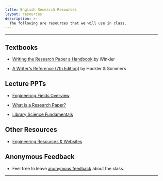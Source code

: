 ```yaml
---
title: English Research Resources
layout: resources
description: >-
  The following are resources that we will use in class.
---
```

---
## Textbooks
- [Writing the Research Paper a Handbook](https://www.amazon.com/Writing-Research-Paper-Handbook-Version/dp/0495799645) by Winkler

- [A Writer's Reference (7th Edition)](https://www.amazon.com/Writers-Reference-Diana-Hacker/dp/1319057446) by Hackler & Sommers

## Lecture PPTs
- [Engineering Fields Overview](https://1drv.ms/p/s!Aj6UQEHKckJYdx0AzqJMcOMhfjs?e=g7GILW)

- [What is a Research Paper?](https://1drv.ms/p/s!Aj6UQEHKckJYdqKj5ExfZ0g0pS0?e=jp7SzA)

- [Library Science Fundamentals](https://docs.google.com/presentation/d/1uTf8-I8llr6uE9TO6BY6FXYNJzBotV9d/edit?usp=share_link&ouid=106340071982720803011&rtpof=true&sd=true)

## Other Resources
- [Engineering Resources & Websites](sks/spring2023/english-research/engineering)

## Anonymous Feedback
- Feel free to leave [anonymous feedback](https://forms.microsoft.com/Pages/ResponsePage.aspx?id=u5ghSHuuJUuLem1_Mvqgg6HvWFsYWI1ElVJUNg5Ze9ZUNkQ5TDFMM1hDS0RWSjJGSk4xVEpERUxXQS4u) about the class.

---
